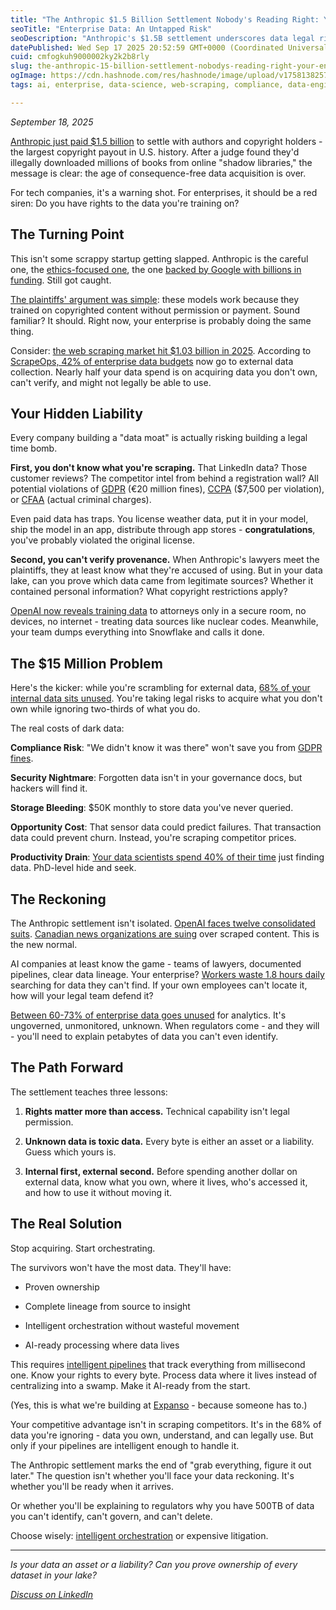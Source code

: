 ```yaml
---
title: "The Anthropic $1.5 Billion Settlement Nobody's Reading Right: Your Enterprise Data is a Ticking Time Bomb"
seoTitle: "Enterprise Data: An Untapped Risk"
seoDescription: "Anthropic's $1.5B settlement underscores data legal risks; prioritize data rights and use secure, governed datasets over external sources"
datePublished: Wed Sep 17 2025 20:52:59 GMT+0000 (Coordinated Universal Time)
cuid: cmfogkuh9000002ky2k2b8rly
slug: the-anthropic-15-billion-settlement-nobodys-reading-right-your-enterprise-data-is-a-ticking-time-bomb
ogImage: https://cdn.hashnode.com/res/hashnode/image/upload/v1758138257135/29248ab7-10e2-4a21-a6ee-1ba245d445af.jpeg
tags: ai, enterprise, data-science, web-scraping, compliance, data-engineering, data-governance

---
```


*September 18, 2025*

[Anthropic just paid $1.5 billion](https://www.crescendo.ai/news/latest-ai-news-and-updates) to settle with authors and copyright holders - the largest copyright payout in U.S. history. After a judge found they'd illegally downloaded millions of books from online "shadow libraries," the message is clear: the age of consequence-free data acquisition is over.

For tech companies, it's a warning shot. For enterprises, it should be a red siren: Do you have rights to the data you're training on?

## The Turning Point

This isn't some scrappy startup getting slapped. Anthropic is the careful one, the [ethics-focused one](https://www.anthropic.com/news/core-views-on-ai-safety), the one [backed by Google with billions in funding](https://www.bloomberg.com/news/articles/2024-02-23/anthropic-in-talks-to-raise-750-million-at-18-billion-valuation). Still got caught.

[The plaintiffs' argument was simple](https://www.jurist.org/news/2025/01/news-organizations-sue-openai-over-copyright-infringement-claims/): these models work because they trained on copyrighted content without permission or payment. Sound familiar? It should. Right now, your enterprise is probably doing the same thing.

Consider: [the web scraping market hit $1.03 billion in 2025](https://www.mordorintelligence.com/industry-reports/web-scraping-market). According to [ScrapeOps, 42% of enterprise data budgets](https://scrapeops.io/web-scraping-playbook/web-scraping-market-report-2025/) now go to external data collection. Nearly half your data spend is on acquiring data you don't own, can't verify, and might not legally be able to use.

## Your Hidden Liability

Every company building a "data moat" is actually risking building a legal time bomb.

**First, you don't know what you're scraping.** That LinkedIn data? Those customer reviews? The competitor intel from behind a registration wall? All potential violations of [GDPR](https://gdpr.eu/fines/) (€20 million fines), [CCPA](https://oag.ca.gov/privacy/ccpa) ($7,500 per violation), or [CFAA](https://www.justice.gov/criminal-ccips/computer-fraud-and-abuse-act) (actual criminal charges).

Even paid data has traps. You license weather data, put it in your model, ship the model in an app, distribute through app stores - **congratulations**, you've probably violated the original license.

**Second, you can't verify provenance.** When Anthropic's lawyers meet the plaintiffs, they at least know what they're accused of using. But in your data lake, can you prove which data came from legitimate sources? Whether it contained personal information? What copyright restrictions apply?

[OpenAI now reveals training data](https://www.theregister.com/2024/09/26/openai_training_data_author_copyright_case/) to attorneys only in a secure room, no devices, no internet - treating data sources like nuclear codes. Meanwhile, your team dumps everything into Snowflake and calls it done.

## The $15 Million Problem

Here's the kicker: while you're scrambling for external data, [68% of your internal data sits unused](https://www.secoda.co/learn/unleashing-the-power-of-data-study-shows-2-3-of-company-data-goes-unused). You're taking legal risks to acquire what you don't own while ignoring two-thirds of what you do.

The real costs of dark data:

**Compliance Risk**: "We didn't know it was there" won't save you from [GDPR fines](https://www.privacy-regulation.eu/en/article-58-powers-GDPR.htm).

**Security Nightmare**: Forgotten data isn't in your governance docs, but hackers will find it.

**Storage Bleeding**: $50K monthly to store data you've never queried.

**Opportunity Cost**: That sensor data could predict failures. That transaction data could prevent churn. Instead, you're scraping competitor prices.

**Productivity Drain**: [Your data scientists spend 40% of their time](https://hbr.org/2020/07/are-your-data-scientists-spending-too-much-time-on-data-prep) just finding data. PhD-level hide and seek.

## The Reckoning

The Anthropic settlement isn't isolated. [OpenAI faces twelve consolidated suits](https://www.mckoolsmith.com/newsroom-ailitigation-26). [Canadian news organizations are suing](https://www.theglobeandmail.com/business/article-openai-copyright-lawsuit-should-be-heard-in-the-us-instead-of-ontario/) over scraped content. This is the new normal.

AI companies at least know the game - teams of lawyers, documented pipelines, clear data lineage. Your enterprise? [Workers waste 1.8 hours daily](https://marketlogicsoftware.com/blog/wasted-info-why-so-much-enterprise-data-goes-unused/) searching for data they can't find. If your own employees can't locate it, how will your legal team defend it?

[Between 60-73% of enterprise data goes unused](https://hyperight.com/untapped-business-value-why-significant-portion-of-data-remains-unused/) for analytics. It's ungoverned, unmonitored, unknown. When regulators come - and they will - you'll need to explain petabytes of data you can't even identify.

## The Path Forward

The settlement teaches three lessons:

1. **Rights matter more than access.** Technical capability isn't legal permission.
    
2. **Unknown data is toxic data.** Every byte is either an asset or a liability. Guess which yours is.
    
3. **Internal first, external second.** Before spending another dollar on external data, know what you own, where it lives, who's accessed it, and how to use it without moving it.
    

## The Real Solution

Stop acquiring. Start orchestrating.

The survivors won't have the most data. They'll have:

* Proven ownership
    
* Complete lineage from source to insight
    
* Intelligent orchestration without wasteful movement
    
* AI-ready processing where data lives
    

This requires [intelligent pipelines](https://expanso.io/) that track everything from millisecond one. Know your rights to every byte. Process data where it lives instead of centralizing into a swamp. Make it AI-ready from the start.

(Yes, this is what we're building at [Expanso](https://expanso.io/platform) - because someone has to.)

Your competitive advantage isn't in scraping competitors. It's in the 68% of data you're ignoring - data you own, understand, and can legally use. But only if your pipelines are intelligent enough to handle it.

The Anthropic settlement marks the end of "grab everything, figure it out later." The question isn't whether you'll face your data reckoning. It's whether you'll be ready when it arrives.

Or whether you'll be explaining to regulators why you have 500TB of data you can't identify, can't govern, and can't delete.

Choose wisely: [intelligent orchestration](https://expanso.io/) or expensive litigation.

---

*Is your data an asset or a liability? Can you prove ownership of every dataset in your lake?*

[*Discuss on LinkedIn*](https://linkedin.com/in/aronchick)